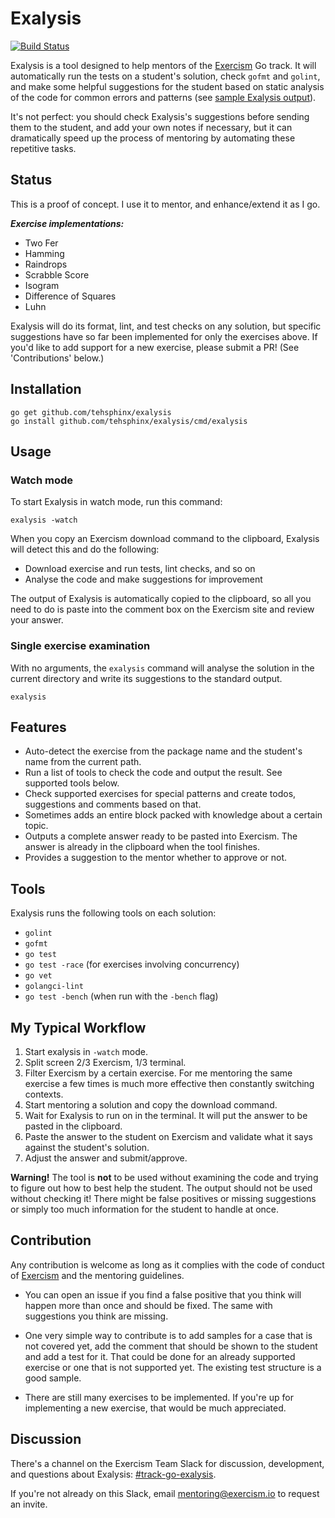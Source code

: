 # Exalysis

[![Build Status](https://travis-ci.org/tehsphinx/exalysis.svg?branch=master)](https://travis-ci.org/tehsphinx/exalysis)

Exalysis is a tool designed to help mentors of the [Exercism](https://Exercism.io) Go track. It will automatically run the tests on a student's solution, check `gofmt` and `golint`, and make some helpful suggestions for the student based on static analysis of the code for common errors and patterns (see [sample Exalysis output](sample.md)).

It's not perfect: you should check Exalysis's suggestions before sending them to the student, and add your own notes if necessary, but it can dramatically speed up the process of mentoring by automating these repetitive tasks.

## Status

This is a proof of concept. I use it to mentor, and enhance/extend it as I go.

***Exercise implementations:***
- Two Fer
- Hamming
- Raindrops
- Scrabble Score
- Isogram
- Difference of Squares
- Luhn

Exalysis will do its format, lint, and test checks on any solution, but specific suggestions have so far been implemented for only the exercises above. If you'd like to add support for a new exercise, please submit a PR! (See 'Contributions' below.)

## Installation

```
go get github.com/tehsphinx/exalysis
go install github.com/tehsphinx/exalysis/cmd/exalysis
```

## Usage

### Watch mode

To start Exalysis in watch mode, run this command:

```
exalysis -watch
```

When you copy an Exercism download command to the clipboard, Exalysis will detect this and do the following:

- Download exercise and run tests, lint checks, and so on
- Analyse the code and make suggestions for improvement

The output of Exalysis is automatically copied to the clipboard, so all you need to do is paste into the comment box on the Exercism site and review your answer.

### Single exercise examination

With no arguments, the `exalysis` command will analyse the solution in the current directory and write its suggestions to the standard output.

```
exalysis
```

## Features

- Auto-detect the exercise from the package name and the student's name from the current path.
- Run a list of tools to check the code and output the result. See supported tools below.
- Check supported exercises for special patterns and create todos, suggestions and comments based on that.
- Sometimes adds an entire block packed with knowledge about a certain topic.
- Outputs a complete answer ready to be pasted into Exercism. The answer is already in the clipboard when the tool finishes.
- Provides a suggestion to the mentor whether to approve or not.

## Tools

Exalysis runs the following tools on each solution:

- `golint`
- `gofmt`
- `go test`
- `go test -race` (for exercises involving concurrency)
- `go vet`
- `golangci-lint`
- `go test -bench` (when run with the `-bench` flag)

## My Typical Workflow

1. Start exalysis in `-watch` mode.
1. Split screen 2/3 Exercism, 1/3 terminal.
1. Filter Exercism by a certain exercise. For me mentoring the same exercise a few times is much more effective then constantly switching contexts.
1. Start mentoring a solution and copy the download command.
1. Wait for Exalysis to run on in the terminal. It will put the answer to be pasted in the clipboard.
1. Paste the answer to the student on Exercism and validate what it says against the student's solution.
1. Adjust the answer and submit/approve.

**Warning!** The tool is **not** to be used without examining the code and trying to figure out how to best help the student. The output should not be used without checking it! There might be false positives or missing suggestions or simply too much information for the student to handle at once.

## Contribution
Any contribution is welcome as long as it complies with the code of conduct of [Exercism](https://Exercism.io) and the mentoring guidelines.

- You can open an issue if you find a false positive that you think will happen more than once and should be fixed. The same with suggestions you think are missing.

- One very simple way to contribute is to add samples for a case that is not covered yet, add the comment that should be shown to the student and add a test for it. That could be done for an already supported exercise or one that is not supported yet. The existing test structure is a good sample.

- There are still many exercises to be implemented. If you're up for implementing a new exercise, that would be much appreciated.

## Discussion

There's a channel on the Exercism Team Slack for discussion, development, and questions about Exalysis: [#track-go-exalysis](https://exercism-team.slack.com/messages/CE6EMAFEZ).

If you're not already on this Slack, email mentoring@exercism.io to request an invite.